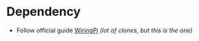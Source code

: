 # Dependency

* Follow official guide [WiringPi](http://wiringpi.com/) _(lot of clones, but this is the one)_
